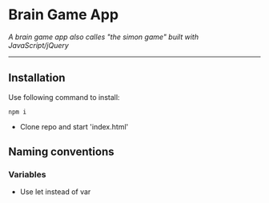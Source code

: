# Brain Game App

_A brain game app also calles "the simon game" built with JavaScript/jQuery_

---

## Installation
Use following command to install:

```
npm i

```
- Clone repo and start 'index.html'

## Naming conventions

### Variables

- Use let instead of var

